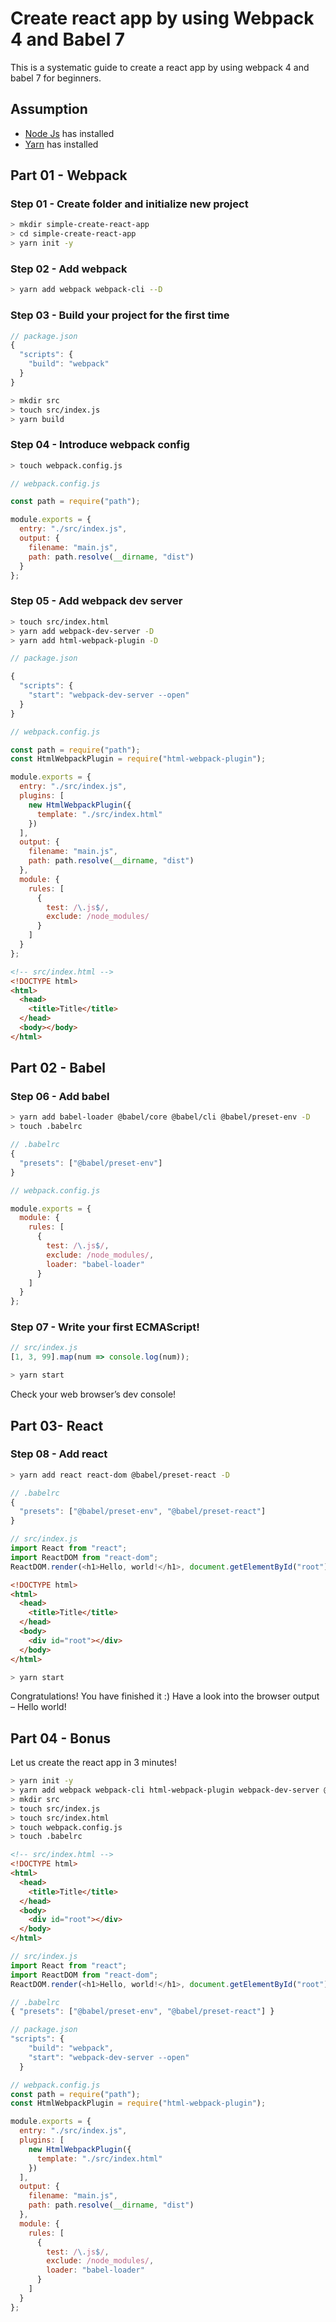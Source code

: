 # Create react app by using Webpack 4 and Babel 7

This is a systematic guide to create a react app by using webpack 4 and babel 7 for beginners.

## Assumption

- [Node Js](https://nodejs.org/en/) has installed
- [Yarn](https://yarnpkg.com/en/) has installed

## Part 01 - Webpack

### Step 01 - Create folder and initialize new project

```sh
> mkdir simple-create-react-app
> cd simple-create-react-app
> yarn init -y
```

### Step 02 - Add webpack

```sh
> yarn add webpack webpack-cli --D
```

### Step 03 - Build your project for the first time

```javascript
// package.json
{
  "scripts": {
    "build": "webpack"
  }
}
```

```sh
> mkdir src
> touch src/index.js
> yarn build
```

### Step 04 - Introduce webpack config

```sh
> touch webpack.config.js
```

```javascript
// webpack.config.js

const path = require("path");

module.exports = {
  entry: "./src/index.js",
  output: {
    filename: "main.js",
    path: path.resolve(__dirname, "dist")
  }
};
```

### Step 05 - Add webpack dev server

```sh
> touch src/index.html
> yarn add webpack-dev-server -D
> yarn add html-webpack-plugin -D
```

```javascript
// package.json

{
  "scripts": {
    "start": "webpack-dev-server --open"
  }
}

```

```javascript
// webpack.config.js

const path = require("path");
const HtmlWebpackPlugin = require("html-webpack-plugin");

module.exports = {
  entry: "./src/index.js",
  plugins: [
    new HtmlWebpackPlugin({
      template: "./src/index.html"
    })
  ],
  output: {
    filename: "main.js",
    path: path.resolve(__dirname, "dist")
  },
  module: {
    rules: [
      {
        test: /\.js$/,
        exclude: /node_modules/
      }
    ]
  }
};
```

```html
<!-- src/index.html -->
<!DOCTYPE html>
<html>
  <head>
    <title>Title</title>
  </head>
  <body></body>
</html>
```

## Part 02 - Babel

### Step 06 - Add babel

```sh
> yarn add babel-loader @babel/core @babel/cli @babel/preset-env -D
> touch .babelrc
```

```javascript
// .babelrc
{
  "presets": ["@babel/preset-env"]
}
```

```javascript
// webpack.config.js

module.exports = {
  module: {
    rules: [
      {
        test: /\.js$/,
        exclude: /node_modules/,
        loader: "babel-loader"
      }
    ]
  }
};
```

### Step 07 - Write your first ECMAScript!

```javascript
// src/index.js
[1, 3, 99].map(num => console.log(num));
```

```sh
> yarn start
```

Check your web browser’s dev console!

## Part 03- React

### Step 08 - Add react

```sh
> yarn add react react-dom @babel/preset-react -D
```

```javascript
// .babelrc
{
  "presets": ["@babel/preset-env", "@babel/preset-react"]
}
```

```javascript
// src/index.js
import React from "react";
import ReactDOM from "react-dom";
ReactDOM.render(<h1>Hello, world!</h1>, document.getElementById("root"));
```

```html
<!DOCTYPE html>
<html>
  <head>
    <title>Title</title>
  </head>
  <body>
    <div id="root"></div>
  </body>
</html>
```

```sh
> yarn start
```

Congratulations! You have finished it :)
Have a look into the browser output – Hello world!

## Part 04 - Bonus

Let us create the react app in 3 minutes!

```sh
> yarn init -y
> yarn add webpack webpack-cli html-webpack-plugin webpack-dev-server @babel/cli @babel/core @babel/preset-env babel-loader react react-dom @babel/preset-react
> mkdir src
> touch src/index.js
> touch src/index.html
> touch webpack.config.js
> touch .babelrc
```

```html
<!-- src/index.html -->
<!DOCTYPE html>
<html>
  <head>
    <title>Title</title>
  </head>
  <body>
    <div id="root"></div>
  </body>
</html>
```

```javascript
// src/index.js
import React from "react";
import ReactDOM from "react-dom";
ReactDOM.render(<h1>Hello, world!</h1>, document.getElementById("root"));
```

```javascript
// .babelrc
{ "presets": ["@babel/preset-env", "@babel/preset-react"] }
```

```javascript
// package.json
"scripts": {
    "build": "webpack",
    "start": "webpack-dev-server --open"
  }
```

```javascript
// webpack.config.js
const path = require("path");
const HtmlWebpackPlugin = require("html-webpack-plugin");

module.exports = {
  entry: "./src/index.js",
  plugins: [
    new HtmlWebpackPlugin({
      template: "./src/index.html"
    })
  ],
  output: {
    filename: "main.js",
    path: path.resolve(__dirname, "dist")
  },
  module: {
    rules: [
      {
        test: /\.js$/,
        exclude: /node_modules/,
        loader: "babel-loader"
      }
    ]
  }
};
```

